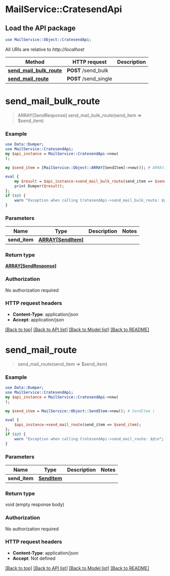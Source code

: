 # MailService::CratesendApi

## Load the API package
```perl
use MailService::Object::CratesendApi;
```

All URIs are relative to *http://localhost*

Method | HTTP request | Description
------------- | ------------- | -------------
[**send_mail_bulk_route**](CratesendApi.md#send_mail_bulk_route) | **POST** /send_bulk | 
[**send_mail_route**](CratesendApi.md#send_mail_route) | **POST** /send_single | 


# **send_mail_bulk_route**
> ARRAY[SendResponse] send_mail_bulk_route(send_item => $send_item)



### Example
```perl
use Data::Dumper;
use MailService::CratesendApi;
my $api_instance = MailService::CratesendApi->new(
);

my $send_item = [MailService::Object::ARRAY[SendItem]->new()]; # ARRAY[SendItem] | 

eval {
    my $result = $api_instance->send_mail_bulk_route(send_item => $send_item);
    print Dumper($result);
};
if ($@) {
    warn "Exception when calling CratesendApi->send_mail_bulk_route: $@\n";
}
```

### Parameters

Name | Type | Description  | Notes
------------- | ------------- | ------------- | -------------
 **send_item** | [**ARRAY[SendItem]**](SendItem.md)|  | 

### Return type

[**ARRAY[SendResponse]**](SendResponse.md)

### Authorization

No authorization required

### HTTP request headers

 - **Content-Type**: application/json
 - **Accept**: application/json

[[Back to top]](#) [[Back to API list]](../README.md#documentation-for-api-endpoints) [[Back to Model list]](../README.md#documentation-for-models) [[Back to README]](../README.md)

# **send_mail_route**
> send_mail_route(send_item => $send_item)



### Example
```perl
use Data::Dumper;
use MailService::CratesendApi;
my $api_instance = MailService::CratesendApi->new(
);

my $send_item = MailService::Object::SendItem->new(); # SendItem | 

eval {
    $api_instance->send_mail_route(send_item => $send_item);
};
if ($@) {
    warn "Exception when calling CratesendApi->send_mail_route: $@\n";
}
```

### Parameters

Name | Type | Description  | Notes
------------- | ------------- | ------------- | -------------
 **send_item** | [**SendItem**](SendItem.md)|  | 

### Return type

void (empty response body)

### Authorization

No authorization required

### HTTP request headers

 - **Content-Type**: application/json
 - **Accept**: Not defined

[[Back to top]](#) [[Back to API list]](../README.md#documentation-for-api-endpoints) [[Back to Model list]](../README.md#documentation-for-models) [[Back to README]](../README.md)

